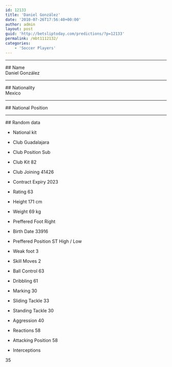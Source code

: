 ```yaml
---
id: 12133
title: 'Daniel González'
date: '2010-07-26T17:56:40+00:00'
author: admin
layout: post
guid: 'http://betsliptoday.com/predictions/?p=12133'
permalink: /mbt1112132/
categories:
    - 'Soccer Players'
---
```


- - - - - -

\## Name  
 Daniel González

- - - - - -

\## Nationality  
 Mexico

- - - - - -

\## National Position

- - - - - -

\## Random data

- National kit
- Club
 Guadalajara

- Club Position
 Sub

- Club Kit
 82

- Club Joining
 41426

- Contract Expiry
 2023

- Rating
 63

- Height
 171 cm

- Weight
 69 kg

- Preffered Foot
 Right

- Birth Date
 33916

- Preffered Position
 ST High / Low

- Weak foot
 3

- Skill Moves
 2

- Ball Control
 63

- Dribbling
 61

- Marking
 30

- Sliding Tackle
 33

- Standing Tackle
 30

- Aggression
 40

- Reactions
 58

- Attacking Position
 58

- Interceptions

 35